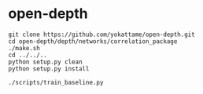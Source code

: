 # open-depth
    
    git clone https://github.com/yokattame/open-depth.git 
    cd open-depth/depth/networks/correlation_package
    ./make.sh
    cd ../../..
    python setup.py clean
    python setup.py install

    ./scripts/train_baseline.py

